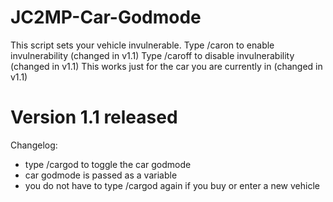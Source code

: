 JC2MP-Car-Godmode
=================

This script sets your vehicle invulnerable.
Type /caron to enable invulnerability (changed in v1.1)
Type /caroff to disable invulnerability (changed in v1.1)
This works just for the car you are currently in (changed in v1.1)

Version 1.1 released
====================

Changelog:
- type /cargod to toggle the car godmode
- car godmode is passed as a variable
- you do not have to type /cargod again if you buy or enter a new vehicle
